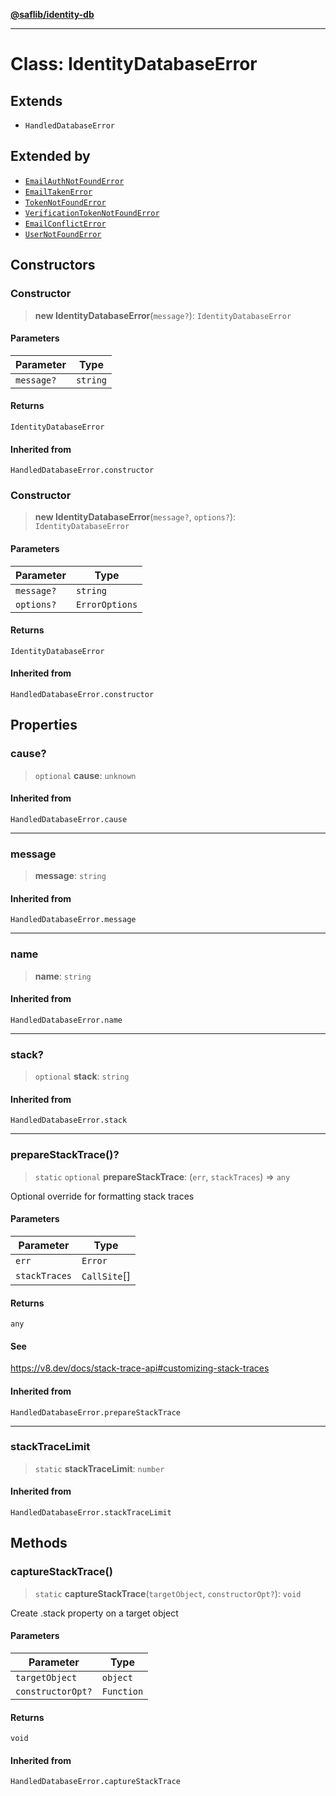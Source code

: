 [**@saflib/identity-db**](../index.md)

---

# Class: IdentityDatabaseError

## Extends

- `HandledDatabaseError`

## Extended by

- [`EmailAuthNotFoundError`](EmailAuthNotFoundError.md)
- [`EmailTakenError`](EmailTakenError.md)
- [`TokenNotFoundError`](TokenNotFoundError.md)
- [`VerificationTokenNotFoundError`](VerificationTokenNotFoundError.md)
- [`EmailConflictError`](EmailConflictError.md)
- [`UserNotFoundError`](UserNotFoundError.md)

## Constructors

### Constructor

> **new IdentityDatabaseError**(`message?`): `IdentityDatabaseError`

#### Parameters

| Parameter  | Type     |
| ---------- | -------- |
| `message?` | `string` |

#### Returns

`IdentityDatabaseError`

#### Inherited from

`HandledDatabaseError.constructor`

### Constructor

> **new IdentityDatabaseError**(`message?`, `options?`): `IdentityDatabaseError`

#### Parameters

| Parameter  | Type           |
| ---------- | -------------- |
| `message?` | `string`       |
| `options?` | `ErrorOptions` |

#### Returns

`IdentityDatabaseError`

#### Inherited from

`HandledDatabaseError.constructor`

## Properties

### cause?

> `optional` **cause**: `unknown`

#### Inherited from

`HandledDatabaseError.cause`

---

### message

> **message**: `string`

#### Inherited from

`HandledDatabaseError.message`

---

### name

> **name**: `string`

#### Inherited from

`HandledDatabaseError.name`

---

### stack?

> `optional` **stack**: `string`

#### Inherited from

`HandledDatabaseError.stack`

---

### prepareStackTrace()?

> `static` `optional` **prepareStackTrace**: (`err`, `stackTraces`) => `any`

Optional override for formatting stack traces

#### Parameters

| Parameter     | Type         |
| ------------- | ------------ |
| `err`         | `Error`      |
| `stackTraces` | `CallSite`[] |

#### Returns

`any`

#### See

https://v8.dev/docs/stack-trace-api#customizing-stack-traces

#### Inherited from

`HandledDatabaseError.prepareStackTrace`

---

### stackTraceLimit

> `static` **stackTraceLimit**: `number`

#### Inherited from

`HandledDatabaseError.stackTraceLimit`

## Methods

### captureStackTrace()

> `static` **captureStackTrace**(`targetObject`, `constructorOpt?`): `void`

Create .stack property on a target object

#### Parameters

| Parameter         | Type       |
| ----------------- | ---------- |
| `targetObject`    | `object`   |
| `constructorOpt?` | `Function` |

#### Returns

`void`

#### Inherited from

`HandledDatabaseError.captureStackTrace`

